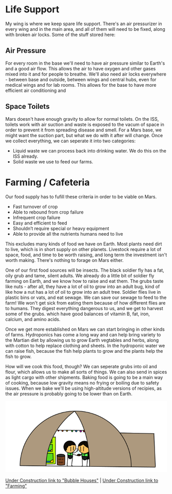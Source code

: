 # Life Support
My wing is where we keep spare life support. There's an air pressurizer in every wing and in the main area, and all of them will need to be fixed, along with broken air locks. Some of the stuff stored here:

## Air Pressure
For every room in the base we'll need to have air pressure similar to Earth's and a good air flow. This allows the air to have oxygen and other gases mixed into it and for people to breathe. We'll also need air locks everywhere - between base and outside, between wings and central hubs, even for medical wings and for lab rooms. This allows for the base to have more efficient air conditioning and

## Space Toilets
Mars doesn't have enough gravity to allow for normal toilets. On the ISS, toilets work with air suction and waste is exposed to the vacum of space in order to prevent it from spreading disease and smell. For a Mars base, we might want the suction part, but what we do with it after will change. Once we collect everything, we can seperate it into two categories:
- Liquid waste we can process back into drinking water. We do this on the ISS already.
- Solid waste we use to feed our farms.

# Farming / Cafeteria

Our food supply has to fufill these criteria in order to be viable on Mars.
- Fast turnover of crop
- Able to rebound from crop failure
- Infrequent crop failure
- Easy and efficient to feed
- Shouldn’t require special or heavy equipment
- Able to provide all the nutrients humans need to live

This excludes many kinds of food we have on Earth. Most plants need dirt to live, which is in short supply on other planets. Livestock require a lot of space, food, and time to be worth raising, and long term the investment isn't worth making. There's nothing to forage on Mars either.

One of our first food sources will be insects. The black soldier fly has a fat, oily grub and tame, silent adults. We already do a little bit of soldier fly farming on Earth, and we know how to raise and eat them. The grubs taste like nuts - after all, they have a lot of oil to grow into an adult bug, kind of like how a nut has a lot of oil to grow into an adult tree.
Soldier flies live in plastic bins or vats, and eat sewage. We can save our sewage to feed to the farm! We won't get sick from eating them because of how different flies are to humans. They digest everything dangerous to us, and we get to harvest some of the grubs. which have good balances of vitamin B, fat, iron, calcium, and amino acids.

Once we get more established on Mars we can start bringing in other kinds of farms. Hydroponics has come a long way and can help bring variety to the Martian diet by allowing us to grow Earth vegtables and herbs, along with cotton to help replace clothing and sheets. In the hydroponic water we can raise fish, because the fish help plants to grow and the plants help the fish to grow.

How will we cook this food, though? We can seperate grubs into oil and flour, which allows us to make all sorts of things. We can also send in spices as light cargo with other shipments. Baking food is going to be a main way of cooking, because low gravity means no frying or boiling due to safety issues. When we bake we'll be using high-altitude versions of recipies, as the air pressure is probably going to be lower than on Earth.


![Bubble House](biomechanicalengineer_bubblehouse.png)



[Under Construction link to "Bubble Houses"]() | [Under Construction link to "Farming"]()
